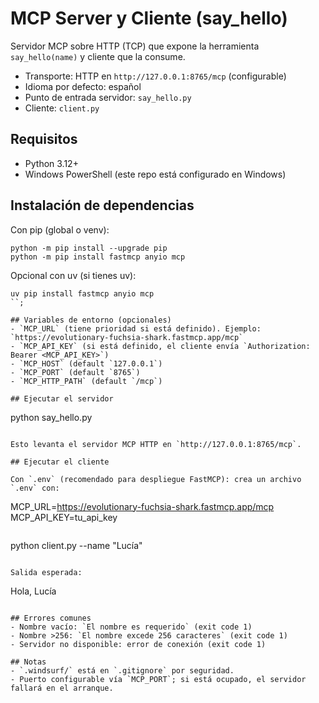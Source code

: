 # MCP Server y Cliente (say_hello)

Servidor MCP sobre HTTP (TCP) que expone la herramienta `say_hello(name)` y cliente que la consume.

- Transporte: HTTP en `http://127.0.0.1:8765/mcp` (configurable)
- Idioma por defecto: español
- Punto de entrada servidor: `say_hello.py`
- Cliente: `client.py`

## Requisitos
- Python 3.12+
- Windows PowerShell (este repo está configurado en Windows)

## Instalación de dependencias
Con pip (global o venv):

```
python -m pip install --upgrade pip
python -m pip install fastmcp anyio mcp
```

Opcional con uv (si tienes uv):

```
uv pip install fastmcp anyio mcp
``;

## Variables de entorno (opcionales)
- `MCP_URL` (tiene prioridad si está definido). Ejemplo: `https://evolutionary-fuchsia-shark.fastmcp.app/mcp`
- `MCP_API_KEY` (si está definido, el cliente envía `Authorization: Bearer <MCP_API_KEY>`) 
- `MCP_HOST` (default `127.0.0.1`)
- `MCP_PORT` (default `8765`)
- `MCP_HTTP_PATH` (default `/mcp`)

## Ejecutar el servidor

```
python say_hello.py
```

Esto levanta el servidor MCP HTTP en `http://127.0.0.1:8765/mcp`.

## Ejecutar el cliente

Con `.env` (recomendado para despliegue FastMCP): crea un archivo `.env` con:

```
MCP_URL=https://evolutionary-fuchsia-shark.fastmcp.app/mcp
MCP_API_KEY=tu_api_key
```

```
python client.py --name "Lucía"
```

Salida esperada:

```
Hola, Lucía
```

## Errores comunes
- Nombre vacío: `El nombre es requerido` (exit code 1)
- Nombre >256: `El nombre excede 256 caracteres` (exit code 1)
- Servidor no disponible: error de conexión (exit code 1)

## Notas
- `.windsurf/` está en `.gitignore` por seguridad.
- Puerto configurable vía `MCP_PORT`; si está ocupado, el servidor fallará en el arranque.
